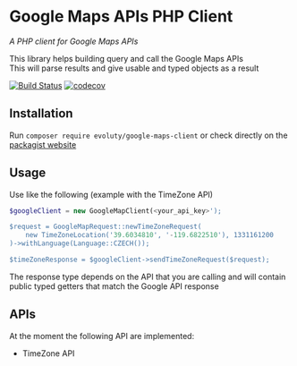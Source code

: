 # Google Maps APIs PHP Client
_A PHP client for Google Maps APIs_

This library helps building query and call the Google Maps APIs  
This will parse results and give usable and typed objects as a result

[![Build Status](https://travis-ci.org/Evoluty/google-maps-apis-php-client.svg?branch=master)](https://travis-ci.org/Evoluty/google-maps-apis-php-client)
[![codecov](https://codecov.io/gh/Evoluty/google-maps-apis-php-client/branch/master/graph/badge.svg)](https://codecov.io/gh/Evoluty/google-maps-apis-php-client)

## Installation
Run `composer require evoluty/google-maps-client`  or check directly on the [packagist website](https://packagist.org/packages/evoluty/google-maps-client)

## Usage
Use like the following (example with the TimeZone API)
```php
$googleClient = new GoogleMapClient(<your_api_key>');

$request = GoogleMapRequest::newTimeZoneRequest(
    new TimeZoneLocation('39.6034810', '-119.6822510'), 1331161200
)->withLanguage(Language::CZECH());

$timeZoneResponse = $googleClient->sendTimeZoneRequest($request);

```

The response type depends on the API that you are calling and will contain public typed getters that match the Google API response


## APIs

At the moment the following API are implemented:
* TimeZone API
